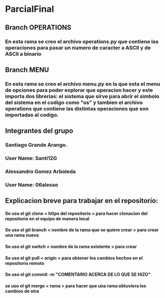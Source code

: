 # ParcialFinal
## Branch OPERATIONS
### En esta rama se creo el archivo operations.py que contiene las operaciones para pasar un numero de caracter a ASCII y de ASCII a binario

## Branch MENU
### En esta rama se creo el archivo menu.py en la que esta el menu de opciones para poder explorar que  operacion hacer y este importa dos librerias: el sistema que sirve para abrir el simbolo del sistema en el codigo como "os" y tambien el archivo operations que contiene las distintas operaciones que son importadas al codigo. 

## Integrantes del grupo
### Santiago Grande Arango.
### User Name: Santi12G
### Alessandro Gomez Arboleda
### User Name: 06alesso

## Explicacion breve para trabajar en el repositorio:
#### Se uso el git clone < https del repositorio > para hacer clonacion del repositorio en el equipo de manera local
#### Se uso el git branch < nombre de la rama que se quiere crear > para crear una rama nueva
#### Se uso el git switch < nombre de la rama existente > para crear
#### Se uso el git pull < origin > para obtener los cambios hechos en el repositorio remoto
#### Se uso el git commit -m "COMENTARIO ACERCA DE LO QUE SE HIZO" 
#### se uso el git merge < rama > para hacer que una rama obtuviera los cambios de otra

